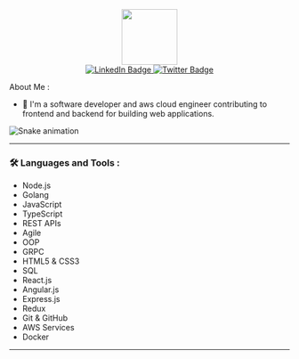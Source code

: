 
<div align="center">
<img src="https://media.giphy.com/media/M9gbBd9nbDrOTu1Mqx/giphy.gif" width="100" />
</div>

<div id="badges" align="center">
  <a href="https://www.linkedin.com/in/nwafor-augustine-onyedikachi/">
    <img src="https://img.shields.io/badge/LinkedIn-blue?style=for-the-badge&logo=linkedin&logoColor=white" alt="LinkedIn Badge"/>
  </a>
 
  <a href="https://twitter.com/Austinebase">
    <img src="https://img.shields.io/badge/Twitter-blue?style=for-the-badge&logo=twitter&logoColor=white" alt="Twitter Badge"/>
  </a>
</div>




About Me :

- :telescope: I'm a software developer and aws cloud engineer contributing to frontend and backend for building web applications.


![Snake animation](https://github.com/thepiyushmalhotra/thepiyushmalhotra/blob/output/github-contribution-grid-snake.svg)

---

### :hammer_and_wrench: Languages and Tools :

  - Node.js
  - Golang
  - JavaScript
  - TypeScript
  - REST APIs
  - Agile
  - OOP
  - GRPC
  - HTML5 & CSS3
  - SQL
  - React.js
  - Angular.js
  - Express.js
  - Redux
  - Git & GitHub
  - AWS Services
  - Docker

---




